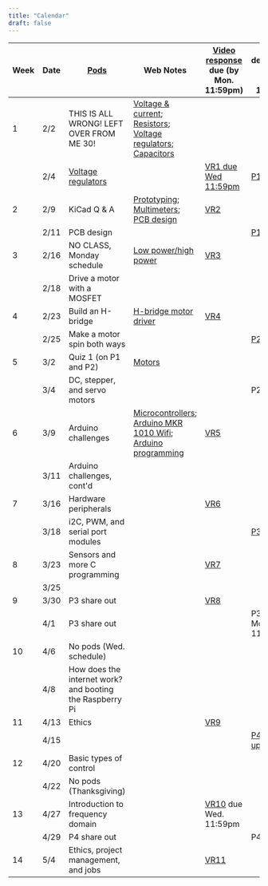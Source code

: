 ```yaml
---
title: "Calendar"
draft: false
---
```




| Week |  Date  |     [Pods](http://andnowforelectronics.com/logistics/syllabus/#synchronous-elements)    |     Web Notes    |     [Video response](http://andnowforelectronics.com/logistics/syllabus/#video-responses-20) due (by Mon. 11:59pm)    |     Project deliverables due (by Wed. 11:59pm)    |
|------|--------|-----------------------------------------------------------------------------------------|------------------|-----------------------------------------------------------------------------------------------------------------------|---------------------------------------------------|
|  1   |  2/2   |     THIS IS ALL WRONG! LEFT OVER FROM ME 30!    |     [Voltage & current](http://andnowforelectronics.com/notes/voltage-and-current/); [Resistors](http://andnowforelectronics.com/notes/resistors/); [Voltage regulators](http://andnowforelectronics.com/notes/voltage-regulation/); [Capacitors](http://andnowforelectronics.com/notes/capacitors/)    |          |          |
|      |  2/4   |     [Voltage regulators](http://andnowforelectronics.com/notes/voltage-regulation/)    |         |     [VR1 due Wed 11:59pm](http://flipgrid.com/me30)    |     [P1   proto](http://andnowforelectronics.com/logistics/projects/#project-1-build-a-breadboard-power-supply)    |
|  2   |  2/9   |     KiCad Q & A    |     [Prototyping](http://andnowforelectronics.com/notes/prototyping/); [Multimeters](http://andnowforelectronics.com/notes/multimeter/); [PCB design](http://andnowforelectronics.com/notes/pcb/)    |     [VR2](http://flipgrid.com/me30)    |          |
|      |  2/11  |     PCB design    |         |          |     [P1   PCB](http://andnowforelectronics.com/logistics/projects/#project-1-build-a-breadboard-power-supply)    |
|  3   |  2/16  |     NO CLASS, Monday schedule    |     [Low power/high power](http://andnowforelectronics.com/notes/low-power-high-power/)    |     [VR3](http://flipgrid.com/me30)    |          |
|      |  2/18  |     Drive a motor with a MOSFET    |         |          |          |
|  4   |  2/23  |     Build an H-bridge    |     [H-bridge motor driver](http://andnowforelectronics.com/notes/h-bridge/)    |     [VR4](http://flipgrid.com/me30)    |          |
|      |  2/25  |     Make a motor spin both ways    |         |          |     [P2 proto](https://canvas.tufts.edu/courses/22096/assignments/107779)     |
|  5   |  3/2   |     Quiz 1 (on P1 and P2)    |     [Motors](http://andnowforelectronics.com/notes/motors/)    |         |          |
|      |  3/4   |     DC, stepper, and servo motors    |         |          |     P2 PCB    |
|  6   |  3/9   |     Arduino challenges    |     [Microcontrollers](http://andnowforelectronics.com/notes/microcontrollers/); [Arduino MKR 1010 Wifi](http://andnowforelectronics.com/notes/arduino-mkr-wifi-1010-hardware/); [Arduino programming](http://andnowforelectronics.com/notes/arduino-programming/)     |     [VR5](http://flipgrid.com/me30)    |          |
|      |  3/11  |     Arduino challenges, cont'd    |         |          |          |
|  7   |  3/16  |     Hardware peripherals    |         |     [VR6](http://flipgrid.com/me30)    |          |
|      |  3/18  |     i2C, PWM, and serial port modules    |         |          |     [P3 proto](https://canvas.tufts.edu/courses/22096/assignments/107781)    |
|  8   |  3/23  |     Sensors and more C programming    |         |     [VR7](http://flipgrid.com/me30)    |          |
|      |  3/25  |          |         |          |          |
|  9   |  3/30  |     P3 share out    |         |     [VR8](http://flipgrid.com/me30)    |          |
|      |  4/1   |     P3 share out    |         |          |     P3 final due Mon. 11:59pm   |
|  10  |  4/6   |     No pods (Wed. schedule)    |         |          |          |
|      |  4/8   |     How does the internet work? and booting the Raspberry Pi    |         |          |          |
|  11  |  4/13  |     Ethics    |         |     [VR9](http://flipgrid.com/me30)    |          |
|      |  4/15  |          |         |          |     [P4 mock-up](https://canvas.tufts.edu/courses/22096/assignments/107783)    |
|  12  |  4/20  |     Basic types of control    |         |          |          |
|      |  4/22  |     No pods (Thanksgiving)    |         |          |          |
|  13  |  4/27  |     Introduction to frequency domain    |         |     [VR10](http://flipgrid.com/me30) due Wed. 11:59pm    |          |
|      |  4/29  |     P4 share out    |         |          |     P4 final    |
|  14  |  5/4   |     Ethics, project management, and jobs    |         |     [VR11](http://flipgrid.com/me30)    |          |
